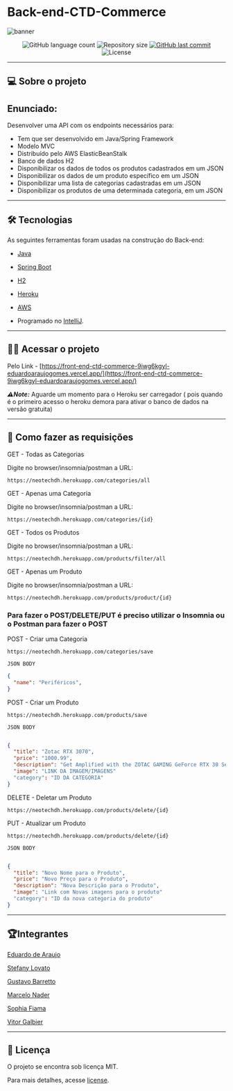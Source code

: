 # Back-end-CTD-Commerce

![banner](https://i.imgur.com/X0lS0i7.png)


<p align="center">
  <img alt="GitHub language count" src="https://img.shields.io/github/languages/count/eduardoaraujogomes/Back-end-CTD-Commerce?color=%2304D361">

  <img alt="Repository size" src="https://img.shields.io/github/repo-size/eduardoaraujogomes/Back-end-CTD-Commerce">

  <a href="https://github.com/eduardoaraujogomes/Back-end-CTD-Commerce/commits/main">
    <img alt="GitHub last commit" src="https://img.shields.io/github/last-commit/eduardoaraujogomes/Back-end-CTD-Commerce">
  </a>

  <img alt="License" src="https://img.shields.io/badge/license-MIT-brightgreen">

</p>

_________

## 💻 Sobre o projeto

## Enunciado:
 Desenvolver uma API com os endpoints necessários para:
- Tem que ser desenvolvido em Java/Spring Framework
- Modelo MVC
- Distribuído pelo AWS ElasticBeanStalk
- Banco de dados H2
- Disponibilizar os dados de todos os produtos cadastrados em um JSON 
- Disponibilizar os dados de um produto específico em um JSON
- Disponibilizar uma lista de categorias cadastradas em um JSON
- Disponibilizar os produtos de uma determinada categoria, em um JSON

_________

## 🛠 Tecnologias

As seguintes ferramentas foram usadas na construção do Back-end:
 
- [Java]

- [Spring Boot]
- [H2]

- [Heroku]
- [AWS]

- Programado no [IntelliJ].
    

_________


## 👨‍💻 Acessar o projeto

  Pelo Link -  [https://front-end-ctd-commerce-9iwg6kgyl-eduardoaraujogomes.vercel.app/](https://front-end-ctd-commerce-9iwg6kgyl-eduardoaraujogomes.vercel.app/) 

 **_⚠️Note:_** Aguarde um momento para o Heroku ser carregador ( pois quando é o primeiro acesso o heroku demora para ativar o banco de dados na versão gratuita)    
    



_________

## 🤩 Como fazer as requisições
GET - Todas as Categorias

Digite no browser/insomnia/postman a URL:
```
https://neotechdh.herokuapp.com/categories/all
```

GET - Apenas uma Categoria

Digite no browser/insomnia/postman a URL:
```
https://neotechdh.herokuapp.com/categories/{id}
```

GET - Todos os Produtos

Digite no browser/insomnia/postman a URL:
```
https://neotechdh.herokuapp.com/products/filter/all
```

GET - Apenas um Produto

Digite no browser/insomnia/postman a URL:
```
https://neotechdh.herokuapp.com/products/product/{id}
```


### Para fazer o POST/DELETE/PUT é preciso utilizar o Insomnia ou o Postman para fazer o POST

POST - Criar uma Categoria
```
https://neotechdh.herokuapp.com/categories/save

JSON BODY
```
```json
{
  "name": "Periféricos",
}
```

POST - Criar um Produto
```
https://neotechdh.herokuapp.com/products/save

JSON BODY
```
```json

{	
  "title": "Zotac RTX 3070",
  "price": "1000.99",
  "description": "Get Amplified with the ZOTAC GAMING GeForce RTX 30 Series based on the NVIDIA...",
  "image": "LINK DA IMAGEM/IMAGENS"
  "category": "ID DA CATEGORIA"
}

```

DELETE - Deletar um Produto

```
https://neotechdh.herokuapp.com/products/delete/{id}
```

PUT - Atualizar um Produto

```
https://neotechdh.herokuapp.com/products/delete/{id}

JSON BODY
```
```json

{	
  "title": "Novo Nome para o Produto",
  "price": "Novo Preço para o Produto",
  "description": "Nova Descrição para o Produto",
  "image": "Link com Novas imagens para o produto"
  "category": "ID da nova categoria do produto"
}

```

_________


## 🏆Integrantes

[Eduardo de Araujo](https://github.com/eduardoaraujogomes)

[Stefany Lovato](https://github.com/stefanylovato)

[Gustavo Barretto](https://github.com/gustavobarretto)

[Marcelo Nader](https://github.com/marcelonader)

[Sophia Fiama](https://github.com/sophiafiama)

[Vitor Galbier](https://github.com/VitorGalbier)


_________




## 📝 Licença

O projeto se encontra sob licença MIT.

Para mais detalhes, acesse [license](LICENSE).


 
[Java]: https://www.java.com/pt-BR/ 

[Spring Boot]: https://spring.io/projects/spring-boot

[H2]: https://www.h2database.com/html/main.html
[AWS]: https://aws.amazon.com/pt/elasticbeanstalk/

[Heroku]: https://dashboard.heroku.com/


[IntelliJ]: https://www.sonarlint.org/intellij?gclid=CjwKCAiA866PBhAYEiwANkIneGpaCVRSJJrI6CSN5mWDRM-X8beqe9Vja9Sk62RpQ12EWkLNrMg1txoCFgAQAvD_BwE
